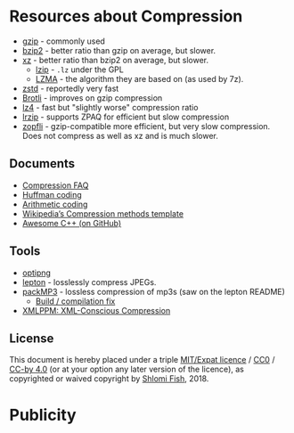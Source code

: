 # Resources about Compression

* [gzip](https://en.wikipedia.org/wiki/Gzip) - commonly used
* [bzip2](https://en.wikipedia.org/wiki/Bzip2) - better ratio than gzip on average, but slower.
* [xz](https://en.wikipedia.org/wiki/Xz) - better ratio than bzip2 on average, but slower.
    * [lzip](https://en.wikipedia.org/wiki/Lzip) - `.lz` under the GPL
    * [LZMA](https://en.wikipedia.org/wiki/Lempel%E2%80%93Ziv%E2%80%93Markov_chain_algorithm) - the algorithm they are based on (as used by 7z).
* [zstd](https://en.wikipedia.org/wiki/Zstandard) - reportedly very fast
* [Brotli](https://en.wikipedia.org/wiki/Brotli) - improves on gzip compression
* [lz4](https://en.wikipedia.org/wiki/LZ4_%28compression_algorithm%29) - fast but "slightly worse" compression ratio
* [lrzip](https://github.com/ckolivas/lrzip) - supports ZPAQ for efficient but slow compression
* [zopfli](https://github.com/google/zopfli) - gzip-compatible more efficient, but very slow compression. Does not compress as well as xz and is much slower.

## Documents

* [Compression FAQ](http://www.faqs.org/faqs/compression-faq/)
* [Huffman coding](https://en.wikipedia.org/wiki/Huffman_coding)
* [Arithmetic coding](https://en.wikipedia.org/wiki/Arithmetic_coding)
* [Wikipedia’s Compression methods template](https://en.wikipedia.org/wiki/Template:Compression_methods)
* [Awesome C++ (on GitHub)](https://github.com/fffaraz/awesome-cpp?tab=readme-ov-file#compression)

## Tools

* [optipng](http://optipng.sourceforge.net/)
* [lepton](https://github.com/dropbox/lepton) - losslessly compress JPEGs.
* [packMP3](https://github.com/packjpg/packMP3) - lossless compression of mp3s (saw on the lepton README)
    * [Build / compilation fix](https://github.com/packjpg/packMP3/pull/7)
* [XMLPPM: XML-Conscious Compression](http://xmlppm.sourceforge.net/)

## License

This document is hereby placed under a triple
[MIT/Expat licence](http://en.wikipedia.org/wiki/MIT_License) /
[CC0](https://creativecommons.org/choose/zero/) /
[CC-by 4.0](https://creativecommons.org/licenses/by/4.0/) (or at your option
any later version of the licence), as copyrighted or waived copyright
by [Shlomi Fish](http://www.shlomifish.org/), 2018.

# Publicity
